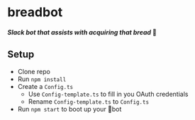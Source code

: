 # breadbot
#### _Slack bot that assists with acquiring that bread_ 🍞

## Setup
* Clone repo
* Run ``npm install``
* Create a ``Config.ts``
    * Use ``Config-template.ts`` to fill in you OAuth credentials
    * Rename ``Config-template.ts`` to ``Config.ts``
* Run ``npm start`` to boot up your 🍞bot
